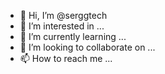- 👋 Hi, I’m @serggtech
- 👀 I’m interested in ...
- 🌱 I’m currently learning ...
- 💞️ I’m looking to collaborate on ...
- 📫 How to reach me ...

<!---
serggtech/serggtech is a ✨ special ✨ repository because its `README.md` (this file) appears on your GitHub profile.
You can click the Preview link to take a look at your changes.
--->

  